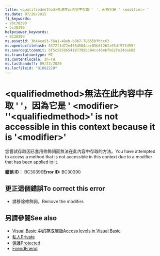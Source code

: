 ```yaml
---
title: <qualifiedmethod>無法在此內容中存取 ' '，因為它是 ' <modifier> '
ms.date: 07/20/2015
f1_keywords:
- vbc30390
- bc30390
helpviewer_keywords:
- BC30390
ms.assetid: 3b44ea93-56a1-48eb-b8b7-78555bfdcc63
ms.openlocfilehash: 8372f1d72e463d504aec85b8f262a95df977d95f
ms.sourcegitcommit: bf5c5850654187705bc94cc40ebfb62fe346ab02
ms.translationtype: MT
ms.contentlocale: zh-TW
ms.lasthandoff: 09/23/2020
ms.locfileid: "91082229"
---
```

# <a name="qualifiedmethod-is-not-accessible-in-this-context-because-it-is-modifier"></a><span data-ttu-id="89ad5-102">\<qualifiedmethod>無法在此內容中存取 ' '，因為它是 ' \<modifier> '</span><span class="sxs-lookup"><span data-stu-id="89ad5-102">'\<qualifiedmethod>' is not accessible in this context because it is '\<modifier>'</span></span>

<span data-ttu-id="89ad5-103">您嘗試存取因已套用修飾詞而無法在此內容中存取的方法。</span><span class="sxs-lookup"><span data-stu-id="89ad5-103">You have attempted to access a method that is not accessible in this context due to a modifier that has been applied to it.</span></span>  
  
 <span data-ttu-id="89ad5-104">**錯誤 ID︰** BC30390</span><span class="sxs-lookup"><span data-stu-id="89ad5-104">**Error ID:** BC30390</span></span>  
  
## <a name="to-correct-this-error"></a><span data-ttu-id="89ad5-105">更正這個錯誤</span><span class="sxs-lookup"><span data-stu-id="89ad5-105">To correct this error</span></span>  
  
- <span data-ttu-id="89ad5-106">請移除修飾詞。</span><span class="sxs-lookup"><span data-stu-id="89ad5-106">Remove the modifier.</span></span>  
  
## <a name="see-also"></a><span data-ttu-id="89ad5-107">另請參閱</span><span class="sxs-lookup"><span data-stu-id="89ad5-107">See also</span></span>

- [<span data-ttu-id="89ad5-108">Visual Basic 中的存取層級</span><span class="sxs-lookup"><span data-stu-id="89ad5-108">Access levels in Visual Basic</span></span>](../programming-guide/language-features/declared-elements/access-levels.md)
- [<span data-ttu-id="89ad5-109">私人</span><span class="sxs-lookup"><span data-stu-id="89ad5-109">Private</span></span>](../language-reference/modifiers/private.md)
- [<span data-ttu-id="89ad5-110">保護</span><span class="sxs-lookup"><span data-stu-id="89ad5-110">Protected</span></span>](../language-reference/modifiers/protected.md)
- [<span data-ttu-id="89ad5-111">Friend</span><span class="sxs-lookup"><span data-stu-id="89ad5-111">Friend</span></span>](../language-reference/modifiers/friend.md)
